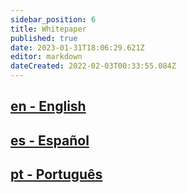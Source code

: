 ```yaml
---
sidebar_position: 6
title: Whitepaper
published: true
date: 2023-01-31T18:06:29.621Z
editor: markdown
dateCreated: 2022-02-03T00:33:55.084Z
---
```


## [en - English](/whitepaper/PyroPets-WhitePaper-en-1.0.pdf)

## [es - Español](/whitepaper/PyroPets-WhitePaper-es-1.0.pdf)

## [pt - Português](/whitepaper/PyroPets-WhitePaper-pt-1.0.pdf)
